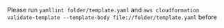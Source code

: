 Please run `yamllint folder/template.yaml` and `aws cloudformation validate-template --template-body file://folder/template.yaml` before
